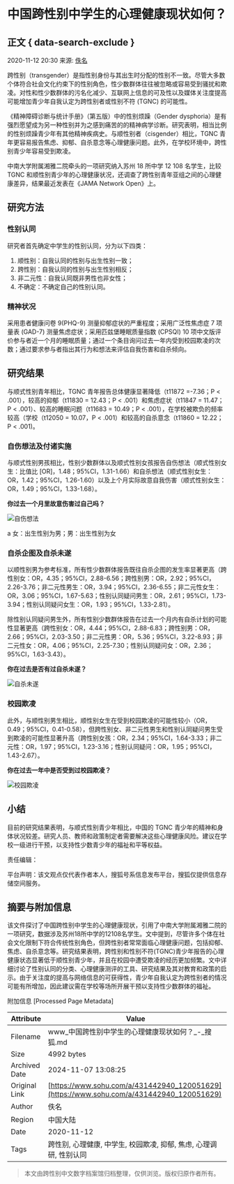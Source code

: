 # 中国跨性别中学生的心理健康现状如何？

## 正文 { data-search-exclude }


2020-11-12 20:30 来源: [佚名](https://www.sohu.com/?spm=smpc.content-abroad.content.1.1730984841556LwvSGzf)

跨性别（transgender）是指性别身份与其出生时分配的性别不一致。尽管大多数个体符合社会文化约束下的性别角色，性少数群体往往被忽略或容易受到骚扰和欺凌。对性和性少数群体的污名化减少、互联网上信息的可及性以及媒体关注度提高可能增加青少年自我认定为跨性别者或性别不符 (TGNC) 的可能性。

《精神障碍诊断与统计手册》（第五版）中的性别烦躁（Gender dysphoria）是有强烈愿望成为另一种性别并为之感到痛苦的的精神病学诊断。研究表明，相当比例的性别烦躁青少年有其他精神疾病史。与顺性别者（cisgender）相比，TGNC 青年更容易报告焦虑、抑郁、自杀意念等心理健康问题。此外，在学校环境中，跨性别青少年容易受到欺凌。

中南大学附属湘雅二院牵头的一项研究纳入苏州 18 所中学 12 108 名学生，比较 TGNC 和顺性别青少年的心理健康状况，还调查了跨性别青年亚组之间的心理健康差异，结果最近发表在《JAMA Network Open》上。

## 研究方法

### 性别认同

研究者首先确定中学生的性别认同，分为以下四类：

1. 顺性别：自我认同的性别与出生性别一致；
2. 跨性别：自我认同的性别与出生性别相反；
3. 非二元性：自我认同既非男性也非女性；
4. 不确定：不确定自己的性别认同。

### 精神状况

采用患者健康问卷 9(PHQ-9) 测量抑郁症状的严重程度；采用广泛性焦虑症 7 项量表 (GAD-7) 测量焦虑症状；采用匹兹堡睡眠质量指数 (CPSQI) 10 项中文版评价参与者近一个月的睡眠质量；通过一个条目询问过去一年内受到校园欺凌的次数；通过要求参与者指出其行为和想法来评估自我伤害和自杀倾向。

## 研究结果

与顺式性别青年相比，TGNC 青年报告总体健康显著降低（t11872 =-7.36；P < .001），较高的抑郁（t11830 = 12.43；P < .001）和焦虑症状（t11847 = 11.47；P < .001）、较高的睡眠问题（t11683 = 10.49；P < .001），在学校被欺负的频率较高（学校（t12050 = 10.07，P < .001）和较高的自杀意念（t11860 = 12.22；P < .001)。

### 自伤想法及付诸实施

与顺式性别男孩相比，性别少数群体以及顺式性别女孩报告自伤想法（顺式性别女生：比值比 \[OR\]，1.48；95%CI，1.31-1.66）和自杀想法（顺式性别女生：OR，1.42；95%CI，1.26-1.60）以及上个月实际故意自我伤害（顺式性别女生：OR，1.49；95%CI，1.33-1.68）。

**你过去一个月里故意伤害过自己吗？**

![自伤想法](http://p9.itc.cn/q_70/images03/20201112/1681b651beec446ea847fa3f2fa7252c.png)

a 女：出生性别为男；男：出生性别为女

### 自杀企图及自杀未遂

以顺性别男为参考标准，所有性少数群体报告既往自杀企图的发生率显著更高（跨性别女：OR，4.35；95%CI，2.88-6.56；跨性别男：OR，2.92；95%CI，2.26-3.76；非二元性男生：OR，3.94；95%CI，2.36-6.55；非二元性女生：OR，3.06；95%CI，1.67-5.63；性别认同疑问男生：OR，2.61；95%CI，1.73-3.94；性别认同疑问女生：OR，1.93；95%CI，1.33-2.81）。

除性别认同疑问男生外，所有性别少数群体报告在过去一个月内有自杀计划的可能性显著更高（跨性别女：OR，4.44；95%CI，2.88-6.83；跨性别男：OR，2.66；95%CI，2.03-3.50；非二元性男：OR，5.36；95%CI，3.22-8.93；非二元性女：OR，4.06；95%CI，2.25-7.30；性别认同疑问女：OR，2.36；95%CI，1.63-3.43）。

**你在过去是否有过自杀未遂？**

![自杀未遂](http://p6.itc.cn/q_70/images03/20201112/6d987f7923ae464287d4e5a7520300e5.png)

### 校园欺凌

此外，与顺性别男生相比，顺性别女生在受到校园欺凌的可能性较小（OR，0.49；95%CI，0.41-0.58），但跨性别女、非二元性男生和性别认同疑问男生受到欺凌的可能性显著升高（跨性别女孩：OR，2.34；95%CI，1.64-3.33；非二元性：OR，1.97；95%CI，1.23-3.16；性别认同疑问：OR，1.95；95%CI，1.43-2.67）。

**你在过去一年中是否受到过校园欺凌？**

![校园欺凌](http://p4.itc.cn/q_70/images03/20201112/46eb38ec9d0347a498db0ba00f22320e.png)

## 小结

目前的研究结果表明，与顺式性别青少年相比，中国的 TGNC 青少年的精神和身体状况较差。研究人员、教师和政策制定者需要解决这些心理健康风险。建议在学校一级进行干预，以支持性少数青少年的福祉和平等权益。 

责任编辑：

平台声明：该文观点仅代表作者本人，搜狐号系信息发布平台，搜狐仅提供信息存储空间服务。

## 摘要与附加信息

<!-- tcd_abstract -->
该文件探讨了中国跨性别中学生的心理健康现状，引用了中南大学附属湘雅二院的一项研究，数据涉及苏州18所中学的12108名学生。文中提到，尽管许多个体在社会文化限制下符合传统性别角色，但跨性别者常常面临心理健康问题，包括抑郁、焦虑、自杀意念等。研究结果表明，跨性别和性别不符(TGNC)青少年报告的心理健康状态显著低于顺性别青少年，并且在校园中遭受欺凌的经历更加频繁。文中详细讨论了性别认同的分类、心理健康测评的工具、研究结果及其对教育和政策的启示。由于关注度的提高与网络信息的可获得性，青少年自我认定为跨性别者的情况可能有所增加，因此建议需在学校等场所开展干预以支持性少数群体的福祉。
<!-- tcd_abstract_end -->

附加信息 [Processed Page Metadata]

| Attribute       | Value                                  |
|-----------------|----------------------------------------|
| Filename        | www_中国跨性别中学生的心理健康现状如何？_-_搜狐.md                             |
| Size            | 4992 bytes                           |
| Archived Date   | 2024-11-07 13:08:25                             |
| Original Link   | [https://www.sohu.com/a/431442940_120051629](https://www.sohu.com/a/431442940_120051629)                       |
| Author          | 佚名                               |
| Region          | 中国大陆                               |
| Date            | 2020-11-12                                 |
| Tags            | 跨性别, 心理健康, 中学生, 校园欺凌, 抑郁, 焦虑, 心理调研, 性别认同                                 |
>
> 本文由跨性别中文数字档案馆归档整理，仅供浏览。版权归原作者所有。
>
